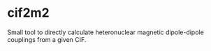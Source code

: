 # cif2m2
 Small tool to directly calculate heteronuclear magnetic dipole-dipole couplings from a given CIF.
